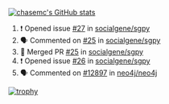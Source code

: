 [![chasemc's GitHub stats](https://github-readme-stats.vercel.app/api?username=chasemc)](https://github.com/anuraghazra/github-readme-stats)


<!--START_SECTION:activity-->
1. ❗️ Opened issue [#27](https://github.com/socialgene/sgpy/issues/27) in [socialgene/sgpy](https://github.com/socialgene/sgpy)
2. 🗣 Commented on [#25](https://github.com/socialgene/sgpy/issues/25) in [socialgene/sgpy](https://github.com/socialgene/sgpy)
3. 🎉 Merged PR [#25](https://github.com/socialgene/sgpy/pull/25) in [socialgene/sgpy](https://github.com/socialgene/sgpy)
4. ❗️ Opened issue [#26](https://github.com/socialgene/sgpy/issues/26) in [socialgene/sgpy](https://github.com/socialgene/sgpy)
5. 🗣 Commented on [#12897](https://github.com/neo4j/neo4j/issues/12897) in [neo4j/neo4j](https://github.com/neo4j/neo4j)
<!--END_SECTION:activity-->
[![trophy](https://github-profile-trophy.vercel.app/?username=chasemc)](https://github.com/ryo-ma/github-profile-trophy)

